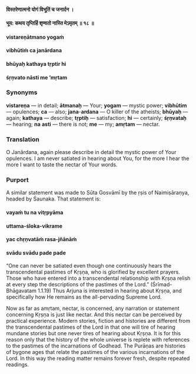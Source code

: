 #### विस्तरेणात्मनो योगं विभूतिं च जनार्दन ।
#### भूय: कथय तृप्तिर्हि शृण्वतो नास्ति मेऽमृतम् ॥ १८ ॥

#### vistareṇātmano yogaṁ
#### vibhūtiṁ ca janārdana
#### bhūyaḥ kathaya tṛptir hi
#### śṛṇvato nāsti me ’mṛtam

### Synonyms

**vistareṇa** — in detail; **ātmanaḥ** — Your; **yogam** — mystic power; **vibhūtim** — opulences; **ca** — also; **jana**-**ardana** — O killer of the atheists; **bhūyaḥ** — again; **kathaya** — describe; **tṛptiḥ** — satisfaction; **hi** — certainly; **śṛṇvataḥ** — hearing; **na** **asti** — there is not; **me** — my; **amṛtam** — nectar.

### Translation

O Janārdana, again please describe in detail the mystic power of Your opulences. I am never satiated in hearing about You, for the more I hear the more I want to taste the nectar of Your words.

### Purport

A similar statement was made to Sūta Gosvāmī by the ṛṣis of Naimiṣāraṇya, headed by Śaunaka. That statement is:

#### vayaṁ tu na vitṛpyāma
#### uttama-śloka-vikrame
#### yac chṛṇvatāṁ rasa-jñānāṁ
#### svādu svādu pade pade

“One can never be satiated even though one continuously hears the transcendental pastimes of Kṛṣṇa, who is glorified by excellent prayers. Those who have entered into a transcendental relationship with Kṛṣṇa relish at every step the descriptions of the pastimes of the Lord.” (Śrīmad-Bhāgavatam 1.1.19) Thus Arjuna is interested in hearing about Kṛṣṇa, and specifically how He remains as the all-pervading Supreme Lord.

Now as far as amṛtam, nectar, is concerned, any narration or statement concerning Kṛṣṇa is just like nectar. And this nectar can be perceived by practical experience. Modern stories, fiction and histories are different from the transcendental pastimes of the Lord in that one will tire of hearing mundane stories but one never tires of hearing about Kṛṣṇa. It is for this reason only that the history of the whole universe is replete with references to the pastimes of the incarnations of Godhead. The Purāṇas are histories of bygone ages that relate the pastimes of the various incarnations of the Lord. In this way the reading matter remains forever fresh, despite repeated readings.